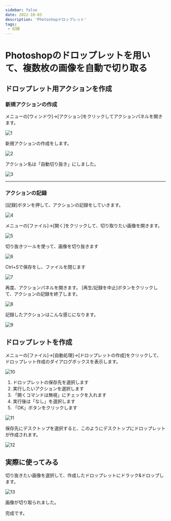 ```yaml
---
sidebar: false
date: 2022-10-03
description: 'Photoshopドロップレット'
tags:
 - 記録
---
```


# Photoshopのドロップレットを用いて、複数枚の画像を自動で切り取る

## ドロップレット用アクションを作成
### 新規アクションの作成
メニューの[ウィンドウ]→[アクション]をクリックしてアクションパネルを開きます。

![1](../.vuepress/public/imgs/articles/droplet/1.png)

新規アクションの作成をします。

![2](../.vuepress/public/imgs/articles/droplet/2.png)

アクション名は「自動切り抜き」にしました。

![3](../.vuepress/public/imgs/articles/droplet/3.png)

---

### アクションの記録
[記録]ボタンを押して、アクションの記録をしていきます。

![4](../.vuepress/public/imgs/articles/droplet/4.png)

メニューの[ファイル]→[開く]をクリックして、切り取りたい画像を開きます。

![5](../.vuepress/public/imgs/articles/droplet/5.png)

切り抜きツールを使って、画像を切り抜きます

![6](../.vuepress/public/imgs/articles/droplet/6.png)

Ctrl+Sで保存をし、ファイルを閉じます

![7](../.vuepress/public/imgs/articles/droplet/7.png)

再度、アクションパネルを開きます。
[再生/記録を中止]ボタンをクリックして、アクションの記録を終了します。

![8](../.vuepress/public/imgs/articles/droplet/8.png)

記録したアクションはこんな感じになります。

![9](../.vuepress/public/imgs/articles/droplet/9.png)

## ドロップレットを作成
メニューの[ファイル]→[自動処理]→[ドロップレットの作成]をクリックして、ドロップレット作成のダイアログボックスを表示します。

![10](../.vuepress/public/imgs/articles/droplet/10.png)

1. ドロップレットの保存先を選択します
1. 実行したいアクションを選択します
1. 「開くコマンドは無視」にチェックを入れます
1. 実行後は「なし」を選択します
1. 「OK」ボタンをクリックします

![11](../.vuepress/public/imgs/articles/droplet/11.png)

保存先にデスクトップを選択すると、このようにデスクトップにドロップレットが作成されます。

![12](../.vuepress/public/imgs/articles/droplet/12.png)

## 実際に使ってみる
切り抜きたい画像を選択して、作成したドロップレットにドラック&ドロップします。

![13](../.vuepress/public/imgs/articles/droplet/13.png)

画像が切り取られました。

完成です。